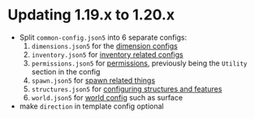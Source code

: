 # Updating 1.19.x to 1.20.x

- Split `common-config.json5` into 6 separate configs:
  1. `dimensions.json5` for the [dimension configs](config/dimensions.md)
  2. `inventory.json5` for [inventory related configs](config/inventory.md)
  3. `permissions.json5` for [permissions](config/permissions.md), previously being the `Utility` section in the config
  4. `spawn.json5` for [spawn related things](config/spawn.md)
  5. `structures.json5` for [configuring structures and features](config/structures.md)
  6. `world.json5` for [world config](config/world.md) such as surface
- make `direction` in template config optional
